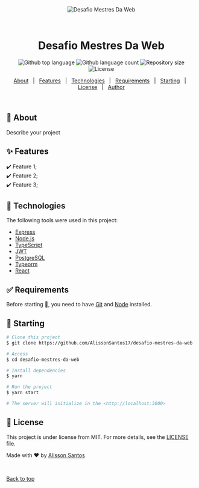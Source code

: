 <div align="center" id="top"> 
  <img src="./.github/app.gif" alt="Desafio Mestres Da Web" />

  &#xa0;

  <!-- <a href="https://desafiomestresdaweb.netlify.app">Demo</a> -->
</div>

<h1 align="center">Desafio Mestres Da Web</h1>

<p align="center">
  <img alt="Github top language" src="https://img.shields.io/github/languages/top/AlissonSantos17/desafio-mestres-da-web?color=56BEB8">

  <img alt="Github language count" src="https://img.shields.io/github/languages/count/AlissonSantos17/desafio-mestres-da-web?color=56BEB8">

  <img alt="Repository size" src="https://img.shields.io/github/repo-size/AlissonSantos17/desafio-mestres-da-web?color=56BEB8">

  <img alt="License" src="https://img.shields.io/github/license/AlissonSantos17/desafio-mestres-da-web?color=56BEB8">

  <!-- <img alt="Github issues" src="https://img.shields.io/github/issues/AlissonSantos17/desafio-mestres-da-web?color=56BEB8" /> -->

  <!-- <img alt="Github forks" src="https://img.shields.io/github/forks/AlissonSantos17/desafio-mestres-da-web?color=56BEB8" /> -->

  <!-- <img alt="Github stars" src="https://img.shields.io/github/stars/AlissonSantos17/desafio-mestres-da-web?color=56BEB8" /> -->
</p>

<!-- Status -->

<!-- <h4 align="center"> 
	🚧  Desafio Mestres Da Web 🚀 Under construction...  🚧
</h4> 

<hr> -->

<p align="center">
  <a href="#dart-about">About</a> &#xa0; | &#xa0; 
  <a href="#sparkles-features">Features</a> &#xa0; | &#xa0;
  <a href="#rocket-technologies">Technologies</a> &#xa0; | &#xa0;
  <a href="#white_check_mark-requirements">Requirements</a> &#xa0; | &#xa0;
  <a href="#checkered_flag-starting">Starting</a> &#xa0; | &#xa0;
  <a href="#memo-license">License</a> &#xa0; | &#xa0;
  <a href="https://github.com/AlissonSantos17" target="_blank">Author</a>
</p>

<br>

## :dart: About ##

Describe your project

## :sparkles: Features ##

:heavy_check_mark: Feature 1;\
:heavy_check_mark: Feature 2;\
:heavy_check_mark: Feature 3;

## :rocket: Technologies ##

The following tools were used in this project:

- [Express](https://expressjs.com/pt-br/)
- [Node.js](https://nodejs.org/en/)
- [TypeScript](https://www.typescriptlang.org/)
- [JWT](https://jwt.io/)
- [PostgreSQL](https://www.postgresql.org/)
- [Typeorm](https://typeorm.io/#/)
- [React](https://pt-br.reactjs.org/)

## :white_check_mark: Requirements ##

Before starting :checkered_flag:, you need to have [Git](https://git-scm.com) and [Node](https://nodejs.org/en/) installed.

## :checkered_flag: Starting ##

```bash
# Clone this project
$ git clone https://github.com/AlissonSantos17/desafio-mestres-da-web

# Access
$ cd desafio-mestres-da-web

# Install dependencies
$ yarn

# Run the project
$ yarn start

# The server will initialize in the <http://localhost:3000>
```

## :memo: License ##

This project is under license from MIT. For more details, see the [LICENSE](LICENSE.md) file.


Made with :heart: by <a href="https://github.com/AlissonSantos17" target="_blank">Alisson Santos</a>

&#xa0;

<a href="#top">Back to top</a>
